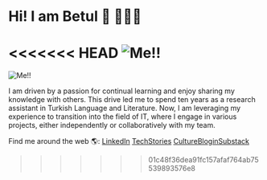# Hi! I am Betul 👋 👩🏾‍💻


<<<<<<< HEAD
![Me!!](https://github.com/Bettysbook/BetulBayraktar/assets/109543973/a260d3db-6912-43c4-bd1c-288b4de482ad)
=======
![Me!!](https://github.com/Bettysbook/BetulBayraktar/assets/109543973/4bba618a-7882-4e60-970a-619806cd2abe)


I am driven by a passion for continual learning and enjoy sharing my knowledge with others. 
This drive led me to spend ten years as a research assistant in Turkish Language and Literature. 
Now, I am leveraging my experience to transition into the field of IT, where I engage in various projects, either independently or collaboratively with my team.



Find me around the web 🌎:
[LinkedIn](https://www.linkedin.com/in/betul-bayraktar/)
[TechStories](https://bettystechstories.medium.com/)
[CultureBloginSubstack](https://bettyswaysofseeing.substack.com/publish/posts)

>>>>>>> 01c48f36dea91fc157afaf764ab75539893576e8
